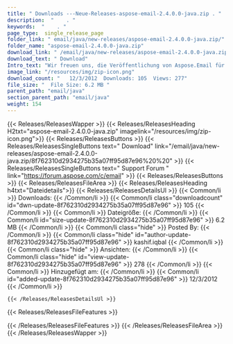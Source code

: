 ```yaml
---
title: " Downloads ---Neue-Releases-aspose-email-2.4.0.0-java.zip . "
description:  "    . " 
keywords:  "    . " 
page_type:  single_release_page
folder_link: " email/java/new-releases/aspose-email-2.4.0.0-java.zip/"
folder_name: "aspose-email-2.4.0.0-java.zip"
download_link: " /email/java/new-releases/aspose-email-2.4.0.0-java.zip/8f762310d2934275b35a07ff95d87e96"
download_text: " Download"
Intro_text: "Wir freuen uns, die Veröffentlichung von Aspose.Email für Java 2.4.0 bekannt zu geben. Diesen Monat..."
image_link: "/resources/img/zip-icon.png"
download_count: "   12/3/2012  Downloads: 105  Views: 277"
file_size: "  File Size: 6.2 MB "
parent_path: "email/java"
section_parent_path: "email/java"
weight: 154
---
```


{{< Releases/ReleasesWapper >}}
  {{< Releases/ReleasesHeading H2txt="aspose-email-2.4.0.0-java.zip" imagelink="/resources/img/zip-icon.png">}}
  {{< Releases/ReleasesButtons >}}
    {{< Releases/ReleasesSingleButtons text=" Download" link="/email/java/new-releases/aspose-email-2.4.0.0-java.zip/8f762310d2934275b35a07ff95d87e96%20%20" >}}
    {{< Releases/ReleasesSingleButtons text=" Support Forum " link="https://forum.aspose.com/c/email" >}}
  {{< Releases/ReleasesButtons >}}
  {{< Releases/ReleasesFileArea >}}
    {{< Releases/ReleasesHeading h4txt="Dateidetails">}}
    {{< Releases/ReleasesDetailsUl >}}
            {{< Common/li >}} Downloads: {{< /Common/li >}}
      {{< Common/li class="downloadcount" id="dwn-update-8f762310d2934275b35a07ff95d87e96" >}} 105 {{< /Common/li >}}
      {{< Common/li >}} Dateigröße: {{< /Common/li >}}
      {{< Common/li id="size-update-8f762310d2934275b35a07ff95d87e96" >}} 6.2 MB {{< /Common/li >}} 
      {{< Common/li  class="hide" >}} Posted By: {{< /Common/li >}} 
      {{< Common/li class="hide" id="author-update-8f762310d2934275b35a07ff95d87e96" >}} kashif.iqbal {{< /Common/li >}}
      {{< Common/li class="hide" >}} Ansichten: {{< /Common/li >}}
      {{< Common/li class="hide" id="view-update-8f762310d2934275b35a07ff95d87e96" >}} 278 {{< /Common/li >}}
      {{< Common/li >}} Hinzugefügt am: {{< /Common/li >}}
      {{< Common/li id="added-update-8f762310d2934275b35a07ff95d87e96" >}} 12/3/2012 {{< /Common/li >}} 

    {{< /Releases/ReleasesDetailsUl >}}

  {{< Releases/ReleasesFileFeatures >}}
      
  {{< /Releases/ReleasesFileFeatures >}}
 {{< /Releases/ReleasesFileArea >}}
{{< /Releases/ReleasesWapper >}}



